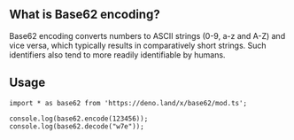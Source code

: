 ## What is Base62 encoding?

Base62 encoding converts numbers to ASCII strings (0-9, a-z and A-Z) and vice versa, which typically results in comparatively short strings. Such identifiers also tend to more readily identifiable by humans.

## Usage

```
import * as base62 from 'https://deno.land/x/base62/mod.ts';
```

```
console.log(base62.encode(123456));
console.log(base62.decode("w7e"));
```

